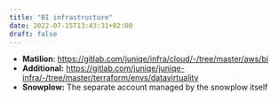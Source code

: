```yaml
---
title: "BI infrastructure"
date: 2022-07-15T13:43:31+02:00
draft: false
---
```


- **Matilion**: https://gitlab.com/juniqe/infra/cloud/-/tree/master/aws/bi
- **Additional:** https://gitlab.com/juniqe/juniqe-infra/-/tree/master/terraform/envs/datavirtuality
- **Snowplow:**  The separate account managed by the snowplow itself